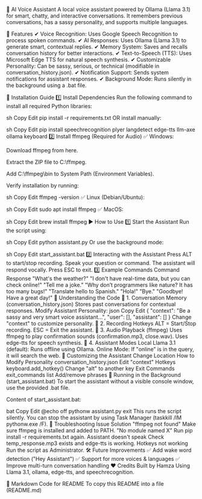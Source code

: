 🎤 AI Voice Assistant
A local voice assistant powered by Ollama (Llama 3.1) for smart, chatty, and interactive conversations.
It remembers previous conversations, has a sassy personality, and supports multiple languages.

🚀 Features
✔ Voice Recognition: Uses Google Speech Recognition to process spoken commands.
✔ AI Responses: Uses Ollama (Llama 3.1) to generate smart, contextual replies.
✔ Memory System: Saves and recalls conversation history for better interactions.
✔ Text-to-Speech (TTS): Uses Microsoft Edge TTS for natural speech synthesis.
✔ Customizable Personality: Can be sassy, serious, or technical (modifiable in conversation_history.json).
✔ Notification Support: Sends system notifications for assistant responses.
✔ Background Mode: Runs silently in the background using a .bat file.

🔧 Installation Guide
1️⃣ Install Dependencies
Run the following command to install all required Python libraries:

sh
Copy
Edit
pip install -r requirements.txt
OR install manually:

sh
Copy
Edit
pip install speechrecognition plyer langdetect edge-tts llm-axe ollama keyboard
2️⃣ Install ffmpeg (Required for Audio)
✅ Windows:

Download ffmpeg from here.

Extract the ZIP file to C:\ffmpeg.

Add C:\ffmpeg\bin to System Path (Environment Variables).

Verify installation by running:

sh
Copy
Edit
ffmpeg -version
✅ Linux (Debian/Ubuntu):

sh
Copy
Edit
sudo apt install ffmpeg
✅ MacOS:

sh
Copy
Edit
brew install ffmpeg
▶️ How to Use
1️⃣ Start the Assistant
Run the script using:

sh
Copy
Edit
python assistant.py
Or use the background mode:

sh
Copy
Edit
start_assistant.bat
2️⃣ Interacting with the Assistant
Press ALT to start/stop recording.
Speak your question or command.
The assistant will respond vocally.
Press ESC to exit.
3️⃣ Example Commands
Command	Response
"What's the weather?"	"I don't have real-time data, but you can check online!"
"Tell me a joke."	"Why don’t programmers like nature? It has too many bugs!"
"Translate hello to Spanish."	"Hola!"
"Bye."	"Goodbye! Have a great day!"
📜 Understanding the Code
🔹 1. Conversation Memory (conversation_history.json)
Stores past conversations for contextual responses.
Modify Assistant Personality:
json
Copy
Edit
{
  "context": "Be a sassy and very smart voice assistant...",
  "user": [],
  "assistant": []
}
Change "context" to customize personality.
🔹 2. Recording Hotkeys
ALT = Start/Stop recording.
ESC = Exit the assistant.
🔹 3. Audio Playback (ffmpeg)
Uses ffmpeg to play confirmation sounds (confirmation.mp3, close.wav).
Uses edge-tts for speech synthesis.
🔹 4. Assistant Modes
Local Llama 3.1 (default): Runs offline using Ollama.
Online Mode: If "online" is in the query, it will search the web.
🔄 Customizing the Assistant
Change	Location	How to Modify
Personality	conversation_history.json	Edit "context"
Hotkeys	keyboard.add_hotkey()	Change "alt" to another key
Exit Commands	exit_commands list	Add/remove phrases
🏃 Running in the Background (start_assistant.bat)
To start the assistant without a visible console window, use the provided .bat file.

Content of start_assistant.bat:

bat
Copy
Edit
@echo off
pythonw assistant.py
exit
This runs the script silently.
You can stop the assistant by using Task Manager (taskkill /IM pythonw.exe /F).
📌 Troubleshooting
Issue	Solution
"ffmpeg not found"	Make sure ffmpeg is installed and added to PATH.
"No module named X"	Run pip install -r requirements.txt again.
Assistant doesn't speak	Check temp_response.mp3 exists and edge-tts is working.
Hotkeys not working	Run the script as Administrator.
🛠️ Future Improvements
✅ Add wake word detection ("Hey Assistant")
✅ Support for more voices & languages
✅ Improve multi-turn conversation handling
❤️ Credits
Built by Hamza
Using Llama 3.1, ollama, edge-tts, and speechrecognition.

📌 Markdown Code for README
To copy this README into a file (README.md)
